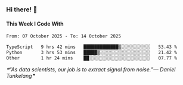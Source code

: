 ### Hi there! 👋

#### This Week I Code With
<!--START_SECTION:waka-->

```txt
From: 07 October 2025 - To: 14 October 2025

TypeScript   9 hrs 42 mins   █████████████▒░░░░░░░░░░░   53.43 %
Python       3 hrs 53 mins   █████▒░░░░░░░░░░░░░░░░░░░   21.42 %
Other        1 hr 24 mins    ██░░░░░░░░░░░░░░░░░░░░░░░   07.77 %
```

<!--END_SECTION:waka-->

<!--STARTS_HERE_QUOTE_README-->
<i>❝“As data scientists, our job is to extract signal from noise.”— Daniel Tunkelang❞</i>
<!--ENDS_HERE_QUOTE_README-->
